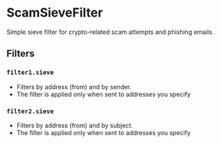 # ScamSieveFilter

Simple sieve filter for crypto-related scam attempts and phishing emails. 

## Filters

### `filter1.sieve`

- Filters by address (from) and by sender.
- The filter is applied only when sent to addresses you specify

### `filter2.sieve`

- Filters by address (from) and by subject.
- The filter is applied only when sent to addresses you specify
